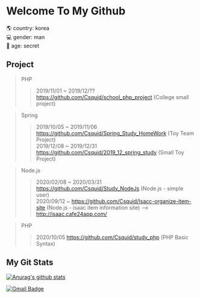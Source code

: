 Welcome To My Github
=====================
🌎 country: korea  
💻  gender: man  
🧭 age: secret  

Project
-------------
> PHP
> > 2019/11/01 ~ 2019/12/?? https://github.com/Csquid/school_php_project (College small project)

> Spring
> > 2019/10/05 ~ 2019/11/06 https://github.com/Csquid/Spring_Study_HomeWork (Toy Team Project) <br />
> > 2019/12/08 ~ 2019/12/31 https://github.com/Csquid/2019_12_spring_study (Small Toy Project)

> Node.js
> > 2020/02/08 ~ 2020/03/31 https://github.com/Csquid/Study_NodeJs (Node.js - simple user) <br />
> > 2020/09/12 ~ https://github.com/Csquid/Isacc-organize-item-site (Node.js - isaac item information site)  --> http://isaac.cafe24app.com/

> PHP
> > 2020/10/05 https://github.com/Csquid/study_php (PHP Basic Syntax)

My Git Stats
-------------
[![Anurag's github stats](https://github-readme-stats.vercel.app/api?username=csquid)](https://github.com/anuraghazra/github-readme-stats)

[![Gmail Badge](https://img.shields.io/badge/Gmail-d14836?style=flat-square&logo=Gmail&logoColor=white&link=mailto:snugyun01@gmail.com)](mailto:dmsqlctnekf@gmail.com)
<!--
**Csquid/Csquid** is a ✨ _special_ ✨ repository because its `README.md` (this file) appears on your GitHub profile.

Here are some ideas to get you started:

- 🔭 I’m currently working on ...
- 🌱 I’m currently learning ...
- 👯 I’m looking to collaborate on ...
- 🤔 I’m looking for help with ...
- 💬 Ask me about ...
- 📫 How to reach me: ...
- 😄 Pronouns: ...
- ⚡ Fun fact: ...
-->
